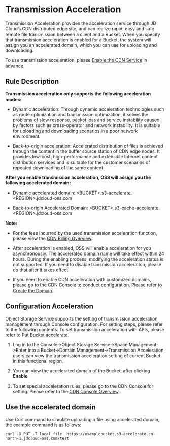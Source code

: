 # Transmission Acceleration

Transmission Acceleration provides the acceleration service through JD Cloud’s CDN distributed edge site, and can realize rapid, easy and safe remote file transmission between a client and a Bucket. When you specify that transmission acceleration is enabled for a Bucket, the system will assign you an accelerated domain, which you can use for uploading and downloading.

To use transmission acceleration, please [Enable the CDN Service](https://docs.jdcloud.com/en/cdn/open-cdn-service) in advance.

## Rule Description

**Transmission acceleration only supports the following acceleration modes:**

- Dynamic acceleration: Through dynamic acceleration technologies such as route optimization and transmission optimization, it solves the problems of slow response, packet loss and service instability caused by factors such as cross-operator and network instability. It is suitable for uploading and downloading scenarios in a poor network environment.

- Back-to-origin acceleration: Accelerated distribution of files is achieved through the content in the buffer source station of CDN edge nodes. It provides low-cost, high-performance and extensible Internet content distribution services and is suitable for the customer scenarios of repeated downloading of the same content.

**After you enable transmission acceleration, OSS will assign you the following accelerated domain:**

- Dynamic accelerated domain: \<BUCKET\>.s3-accelerate.\<REGION\>.jdcloud-oss.com

- Back-to-origin Accelerated Domain: \<BUCKET\>.s3-cache-accelerate.\<REGION\>.jdcloud-oss.com

**Note:**

- For the fees incurred by the used transmission acceleration function, please view the [CDN Billing Overview](https://docs.jdcloud.com/en/cdn/billing-overview).

- After acceleration is enabled, OSS will enable acceleration for you asynchronously. The accelerated domain name will take effect within 24 hours. During the enabling process, modifying the acceleration status is not supported. If you need to disable transmission acceleration, please do that after it takes effect.

- If you need to enable CDN acceleration with customized domains, please go to the CDN Console to conduct configuration. Please refer to [Create the Domain](https://docs.jdcloud.com/en/cdn/create-domain).

## Configuration Acceleration

Object Storage Service supports the setting of transmission acceleration management through Console configuration. For setting steps, please refer to the following contents. To set transmission acceleration with APIs, please refer to [Put Bucket accelerate](../../API-Reference-S3-Compatible/Compatibility-API/Operations-On-Bucket/PUT-Bucket-accelerate.md).

1. Log in to the Console->Object Storage Service->Space Management->Enter into a Bucket->Domain Management->Transmission Acceleration, users can view the transmission acceleration setting of current Bucket in this functional region.

2. You can view the accelerated domain of the Bucket, after clicking **Enable**.

3. To set special acceleration rules, please go to the CDN Console for setting. Please refer to the [CDN Console Overview](https://docs.jdcloud.com/en/cdn/console-introduction).

## Use the accelerated domain

Use Curl command to simulate uploading a file using accelerated domain, the example command is as follows:

```
curl -X PUT -T local_file  https://examplebucket.s3-accelerate.cn-north-1.jdcloud-oss.com/test
```

